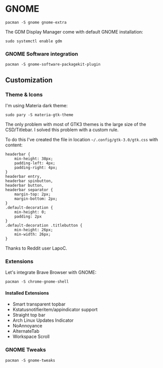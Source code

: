# GNOME 
```
pacman -S gnome gnome-extra
```
The GDM Display Manager come with default GNOME installation:
```
sudo systemctl enable gdm
```

### GNOME Software integration
```
pacman -S gnome-software-packagekit-plugin
```

## Customization
### Theme & Icons
I'm using Materia dark theme:
```
sudo pary -S materia-gtk-theme
```

The only problem with most of GTK3 themes is the large size of the CSD/Titlebar. I solved this problem with a custom rule.

To do this I've created the file in location `~/.config/gtk-3.0/gtk.css` with content:
```
headerbar {
    min-height: 38px;
    padding-left: 4px;                                                               
    padding-right: 4px;
}
headerbar entry,
headerbar spinbutton,
headerbar button,
headerbar separator {
    margin-top: 2px;                                                           
    margin-bottom: 2px;
}
.default-decoration {
    min-height: 0;                                                       
    padding: 2px
}
.default-decoration .titlebutton {
    min-height: 26px;                                                  
    min-width: 26px;
}
```
Thanks to Reddit user LapoC.

### Extensions
Let's integrate Brave Browser with GNOME:
```
pacman -S chrome-gnome-shell 
```
#### Installed Extensions
- Smart transparent topbar
- Kstatusnotifieritem/appindicator support
- Straight top bar
- Arch Linux Updates Indicator
- NoAnnoyance
- AlternateTab
- Workspace Scroll

### GNOME Tweaks
```
pacman -S gnome-tweaks
```
